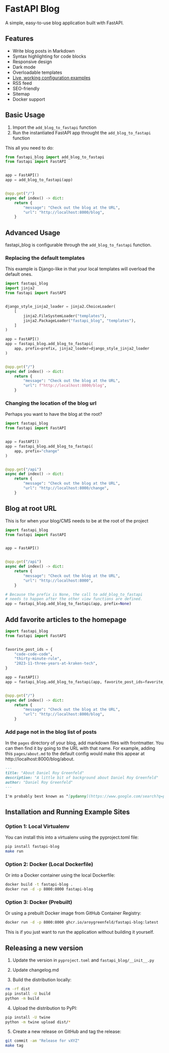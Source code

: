 # FastAPI Blog

A simple, easy-to-use blog application built with FastAPI.

## Features

- Write blog posts in Markdown
- Syntax highlighting for code blocks
- Responsive design
- Dark mode
- Overloadable templates
- [Live, working configuration examples](https://github.com/pydanny/fastapi-blog/tree/main/tests/examples)
- RSS feed
- SEO-friendly
- Sitemap
- Docker support

## Basic Usage

1. Import the `add_blog_to_fastapi` function
2. Run the instantiated FastAPI app throught the `add_blog_to_fastapi` function

This all you need to do:

```python
from fastapi_blog import add_blog_to_fastapi
from fastapi import FastAPI


app = FastAPI()
app = add_blog_to_fastapi(app)


@app.get("/")
async def index() -> dict:
    return {
        "message": "Check out the blog at the URL",
        "url": "http://localhost:8000/blog",
    }
```

## Advanced Usage

fastapi_blog is configurable through the `add_blog_to_fastapi` function.

### Replacing the default templates

This example is Django-like in that your local templates will overload the default ones.

```python
import fastapi_blog
import jinja2
from fastapi import FastAPI


django_style_jinja2_loader = jinja2.ChoiceLoader(
    [
        jinja2.FileSystemLoader("templates"),
        jinja2.PackageLoader("fastapi_blog", "templates"),
    ]
)

app = FastAPI()
app = fastapi_blog.add_blog_to_fastapi(
    app, prefix=prefix, jinja2_loader=django_style_jinja2_loader
)


@app.get("/")
async def index() -> dict:
    return {
        "message": "Check out the blog at the URL",
        "url": f"http://localhost:8000/blog",
    }
```


### Changing the location of the blog url

Perhaps you want to have the blog at the root?

```python
import fastapi_blog
from fastapi import FastAPI


app = FastAPI()
app = fastapi_blog.add_blog_to_fastapi(
    app, prefix="change"
)


@app.get("/api")
async def index() -> dict:
    return {
        "message": "Check out the blog at the URL",
        "url": "http://localhost:8000/change",
    }
```

## Blog at root URL

This is for when your blog/CMS needs to be at the root of the project

```python
import fastapi_blog
from fastapi import FastAPI


app = FastAPI()


@app.get("/api")
async def index() -> dict:
    return {
        "message": "Check out the blog at the URL",
        "url": "http://localhost:8000",
    }

# Because the prefix is None, the call to add_blog_to_fastapi
# needs to happen after the other view functions are defined.
app = fastapi_blog.add_blog_to_fastapi(app, prefix=None)
```


## Add favorite articles to the homepage

```python
import fastapi_blog
from fastapi import FastAPI


favorite_post_ids = {
    "code-code-code",
    "thirty-minute-rule",
    "2023-11-three-years-at-kraken-tech",
}

app = FastAPI()
app = fastapi_blog.add_blog_to_fastapi(app, favorite_post_ids=favorite_post_ids)


@app.get("/")
async def index() -> dict:
    return {
        "message": "Check out the blog at the URL",
        "url": "http://localhost:8000/blog",
    }
```

### Add page not in the blog list of posts

In the `pages` directory of your blog, add markdown files with frontmatter. You can then find it by going to the URL with that name. For example, adding this `pages/about.md` to the default config would make this appear at http://localhost:8000/blog/about.

```markdown
---
title: "About Daniel Roy Greenfeld"
description: "A little bit of background about Daniel Roy Greenfeld"
author: "Daniel Roy Greenfeld"
---

I'm probably best known as "[pydanny](https://www.google.com/search?q=pydanny)", one of the authors of [Two Scoops of Django](/books/tech).
```


## Installation and Running Example Sites

### Option 1: Local Virtualenv

You can install this into a virtualenv using the pyproject.toml file:

```bash
pip install fastapi-blog
make run
```

### Option 2: Docker (Local Dockerfile)

Or into a Docker container using the local Dockerfile:

```bash
docker build -t fastapi-blog .
docker run -d -p 8000:8000 fastapi-blog
```

### Option 3: Docker (Prebuilt)

Or using a prebuilt Docker image from GitHub Container Registry:

```bash
docker run -d -p 8000:8000 ghcr.io/aroygreenfeld/fastapi-blog:latest
```

This is if you just want to run the application without building it yourself.

## Releasing a new version

1. Update the version in `pyproject.toml` and `fastapi_blog/__init__.py`

2. Update changelog.md

3. Build the distribution locally:

```bash
rm -rf dist
pip install -U build
python -m build
```

4. Upload the distribution to PyPI:

```bash
pip install -U twine
python -m twine upload dist/*
```

5. Create a new release on GitHub and tag the release:

```bash
git commit -am "Release for vXYZ"
make tag
```
